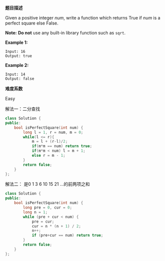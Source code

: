 **题目描述**   

Given a positive integer *num*, write a function which returns True if *num* is a perfect square else False.

**Note:** **Do not** use any built-in library function such as `sqrt`.

**Example 1:**

```
Input: 16
Output: true
```

**Example 2:**

```
Input: 14
Output: false
```

**难度系数**    

Easy

解法一：二分查找

```c++
class Solution {
public:
    bool isPerfectSquare(int num) {
        long l = 1, r = num, m = 0;
        while(l <= r){
            m = l + (r-l)/2;
            if(m*m == num) return true;
            if(m*m < num) l = m + 1;
            else r = m - 1;
        }
        return false;
    }
};
```

解法二： 是0       1        3        6       10      15      21      ...的前两项之和

```c++
class Solution {
public:
    bool isPerfectSquare(int num) {
        long pre = 0, cur = 0;
        long n = 1;
        while (pre + cur < num) {
            pre = cur;
            cur = n * (n + 1) / 2;
            n++;
            if (pre+cur == num) return true;
        }
        return false;
    }
};
```

